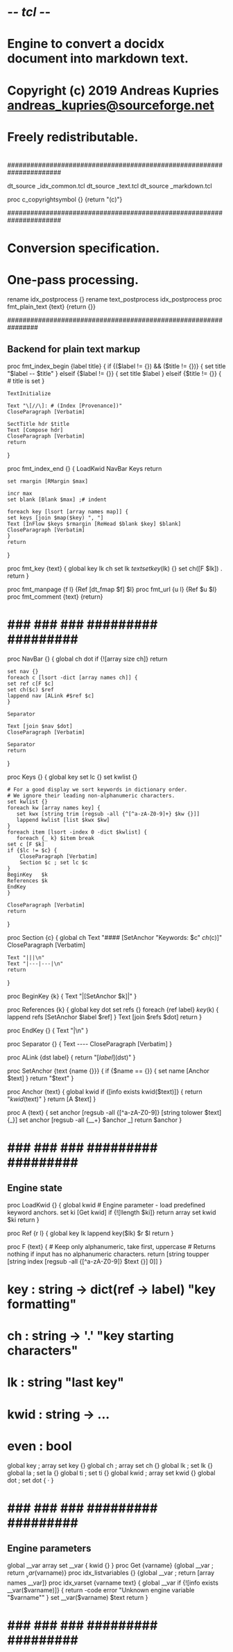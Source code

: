 # -*- tcl -*-
# Engine to convert a docidx document into markdown text.
#
# Copyright (c) 2019 Andreas Kupries <andreas_kupries@sourceforge.net>
# Freely redistributable.
#
######################################################################

dt_source _idx_common.tcl
dt_source _text.tcl
dt_source _markdown.tcl

proc c_copyrightsymbol {} {return "(c)"}

######################################################################
# Conversion specification.
# One-pass processing.

rename idx_postprocess {}
rename text_postprocess idx_postprocess
proc   fmt_plain_text {text} {return {}}

################################################################
## Backend for plain text markup

proc fmt_index_begin {label title} {
    if {($label != {}) && ($title != {})} {
	set title "$label -- $title"
    } elseif {$label != {}} {
	set title $label
    } elseif {$title != {}} {
	 # title is set
    }

    TextInitialize

    Text "\[//\]: # (Index [Provenance])"
    CloseParagraph [Verbatim]

    SectTitle hdr $title
    Text [Compose hdr]
    CloseParagraph [Verbatim]
    return
}

proc fmt_index_end {} {
    LoadKwid
    NavBar
    Keys
    return
    
    set rmargin [RMargin $max]

    incr max
    set blank [Blank $max] ;# indent

    foreach key [lsort [array names map]] {
	set keys [join $map($key) ", "]
	Text [InFlow $keys $rmargin [ReHead $blank $key] $blank]
	CloseParagraph [Verbatim]
    }
    return
}

proc fmt_key {text} {
    global key lk ch
    set lk $text
    set key($lk) {}
    set ch([F $lk]) .
    return
}

proc fmt_manpage {f l} {Ref [dt_fmap $f] $l}
proc fmt_url     {u l} {Ref $u           $l}
proc fmt_comment {text}       {return}

# ### ### ### ######### ######### #########

proc NavBar {} {
    global ch dot
    if {![array size ch]} return
    
    set nav {}
    foreach c [lsort -dict [array names ch]] {
	set ref c[F $c]
	set ch($c) $ref
	lappend nav [ALink #$ref $c]
    }

    Separator
    
    Text [join $nav $dot]
    CloseParagraph [Verbatim]

    Separator
    return
}

proc Keys {} {
    global key
    set lc {}
    set kwlist {}

    # For a good display we sort keywords in dictionary order.
    # We ignore their leading non-alphanumeric characters.
    set kwlist {}
    foreach kw [array names key] {
       set kwx [string trim [regsub -all {^[^a-zA-Z0-9]+} $kw {}]]
       lappend kwlist [list $kwx $kw]
    }
    foreach item [lsort -index 0 -dict $kwlist] {
       foreach {_ k} $item break
	set c [F $k]
	if {$lc != $c} {
	    CloseParagraph [Verbatim]
	    Section $c ; set lc $c
	}
	BeginKey   $k
	References $k
	EndKey
    }

    CloseParagraph [Verbatim]
    return

}

proc Section {c} {
    global ch
    Text "#### [SetAnchor "Keywords: $c" $ch($c)]"
    CloseParagraph [Verbatim]

    Text "|||\n"
    Text "|---|---|\n"
    return
}

proc BeginKey {k} {
    Text "|[SetAnchor $k]|"
}

proc References {k} {
    global key dot
    set refs {}
    foreach {ref label} $key($k) {
	lappend refs [SetAnchor $label $ref]
    }
    Text [join $refs $dot]
    return
}

proc EndKey {} {
    Text "|\n"
}

proc Separator {} {
    Text ----
    CloseParagraph [Verbatim]
}

proc ALink {dst label} { return "\[$label]($dst)" }

proc SetAnchor {text {name {}}} {
    if {$name == {}} { set name [Anchor $text] }
    return "<a name='$name'></a>$text"
}

proc Anchor {text} {
    global kwid
    if {[info exists kwid($text)]} {
	return "$kwid($text)"
    }
    return [A $text]
}

proc A {text} {
    set anchor [regsub -all {[^a-zA-Z0-9]} [string tolower $text] {_}]
    set anchor [regsub -all {__+} $anchor _]
    return $anchor
}

# ### ### ### ######### ######### #########
## Engine state

proc LoadKwid {} {
    global kwid
    # Engine parameter - load predefined keyword anchors.
    set             ki [Get kwid]
    if {![llength  $ki]} return
    array set kwid $ki
    return
}

proc Ref {r l} {
    global  key  lk
    lappend key($lk) $r $l
    return
}

proc F {text} {
    # Keep only alphanumeric, take first, uppercase
    # Returns nothing if input has no alphanumeric characters.
    return [string toupper [string index [regsub -all {[^a-zA-Z0-9]} $text {}] 0]]
}

# key  : string -> dict(ref -> label) "key formatting"
# ch   : string -> '.'                "key starting characters"
# lk   : string                       "last key"
# kwid : string -> ...
# even : bool

global key  ; array set key  {}
global ch   ; array set ch   {}
global lk   ; set       lk   {}
global la   ; set       la   {}
global ti   ; set       ti   {}
global kwid ; array set kwid {}
global dot  ; set dot   { &#183; }

# ### ### ### ######### ######### #########
## Engine parameters

global    __var
array set __var {
    kwid {}
}
proc Get               {varname}      {global __var ; return $__var($varname)}
proc idx_listvariables {}             {global __var ; return [array names __var]}
proc idx_varset        {varname text} {
    global __var
    if {![info exists __var($varname)]} {
	return -code error "Unknown engine variable \"$varname\""
    }
    set __var($varname) $text
    return
}

##
# ### ### ### ######### ######### #########
